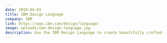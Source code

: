 ```yaml
---
date: 2018-04-03
title: IBM Design Language
company: IBM
link: https://www.ibm.com/design/language/
image: uploads/ibm-design-language.jpg
description: Use the IBM Design Language to create beautifully crafted products and enlightening user experiences.
---
```

